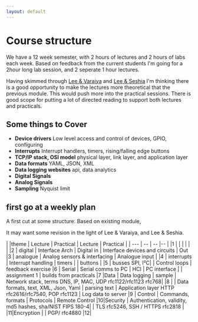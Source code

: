 ```yaml
---
layout: default
---
```


# Course structure
We have a 12 week semester, with 2 hours of lectures and 2 hours of labs each week.  Based on feedback from the current students I'm going for a 2hour long lab session, and 2 seperate 1 hour lectures.

Having skimmed through [Lee & Varaiya](http://leevaraiya.org/) and [Lee & Seshia](http://leeseshia.org/) I'm thinking there is a good opportunity to make the lectures more theoretical that the previous module.   This would push more into the practical sessions.  There is good scope for putting a lot of directed reading to support both lectures and practicals.

## Some things to Cover
* **Device drivers** Low level access and control of devices, GPIO, configuring
* **Interrupts** Interrupt handlers, timers, rising/falling edge buttons
* **TCP/IP stack, OSI model** physical layer, link layer, and application layer
* **Data formats** YAML, JSON, XML
* **Data logging websites** api, data analytics
* **Digital Signals**
* **Analog Signals**
* **Sampling** Nyquist limit

## first go at a  weekly plan
A first cut at some structure.  Based on existing module,

It may want some revision in the light of Lee & Varaiya, and Lee & Seshia.

|     |theme | Lecture  | Practical   | Lecture  | Practical |
| --- | -- | --  |-- |
|1 |  | | | | |
|2 | digital | Interface Arch | Digital in | Interface devices and circuits | Out
|3 | analogue | Analog sensors & interfacing | Analogue input |
|4 | interrupts | Interrupt handling | timers | | buttons |
|5 | busses SPI, I²C|  | Control loops | feedback exercise
|6 | Serial | Serial comms to PC | HCI | PC interface
|  | assignment 1 | builds from practicals
|7 |Data | Data logging | sample | Network stack, terms DNS, IP, MAC, UDP rfc1122/rfc1123 rfc768|
|8 |     | Data formats, text, XML, Json, Yaml | parsing text | Application layer HTTP rfc2616/rfc7540, POP rfc1123  | Log data to server
|9 | Control | Commands, formats | Protocols |  Remote Control
|10|Security | Authentication, validity, md5 hashes, sha/NIST FIPS 180-4| | TLS rfc5246, SSH / HTTPS rfc2818 |
|11|Encryption | | PGP/ rfc4880
|12|
